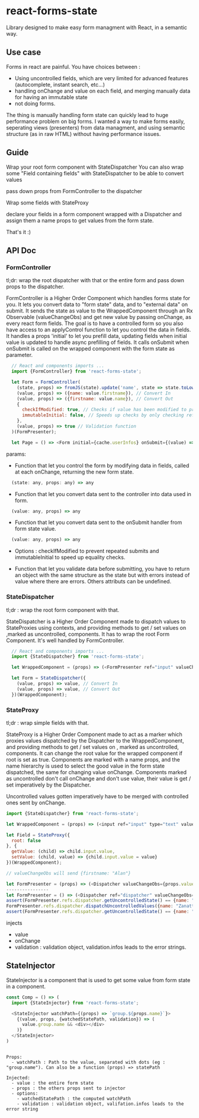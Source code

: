 # react-forms-state

Library designed to make easy form managment with React, in a semantic way.

## Use case

Forms in react are painful. You have choices between :
  - Using uncontrolled fields, which are very limited for advanced features (autocomplete, instant search, etc...)
  - handling onChange and value on each field, and merging manually data for having an immutable state
  - not doing forms.

The thing is manually handling form state can quickly lead to huge performance problem on big forms.
I wanted a way to make forms easily, seperating views (presenters) from data managment, and using semantic structure (as in raw HTML) without having performance issues.

## Guide

Wrap your root form component with StateDispatcher
You can also wrap some "Field containing fields" with StateDispatcher to be able to convert values

pass down props from FormController to the dispatcher

Wrap some fields with StateProxy

declare your fields in a form component wrapped with a Dispatcher and
assign them a name props to get values from the form state.

That's it :)

## API Doc

### FormController

tl;dr: wrap the root dispatcher with that or the entire form and pass down props to the dispatcher.

FormController is a Higher Order Component which handles forms state for you. It lets you convert data to "form state" data, and to "external data" on submit.
It sends the state as value to the WrappedComponent through an Rx Observable (valueChangeObs) and get new value by passing onChange, as every react form fields.
The goal is to have a controlled form so you also have access to an applyControl function to let you control the data in fields. It handles a props 'initial' to let you prefill data, updating fields when initial value is updated to handle async prefilling of fields. It calls onSubmit when onSubmit is called on the wrapped component with the form state as parameter.

```javascript
  // React and components imports ...
  import {FormController} from 'react-forms-state';

  let Form = FormController(
    (state, props) => fromJS(state).update('name', state => state.toLowerCase()).toJS(), // Apply Control
    (value, props) => ({name: value.firstname}), // Convert In
    (value, props) => ({firstname: value.name}), // Convert Out
    {
      checkIfModified: true, // Checks if value has been modified to prevent repeated submits
      immutableInitial: false, // Speeds up checks by only checking reference equalities
    },
    (value, props) => true // Validation function
  )(FormPresenter);

  let Page = () => <Form initial={cache.userInfos} onSubmit={(value) => postToServer(value)}/>;
```

params:
  - Function that let you control the form by modifying data in fields, called at each onChange, returning the new form state.
  ```javascript
    (state: any, props: any) => any
  ```

  - Function that let you convert data sent to the controller into data used in form.
  ```javascript
    (value: any, props) => any
  ```

  - Function that let you convert data sent to the onSubmit handler from form state value.
  ```javascript
    (value: any, props) => any
  ```

  - Options : checkIfModified to prevent repeated submits and immutableInitial to speed up equality checks.

  - Function that let you validate data before submitting, you have to return an object with the same structure as the state but with errors instead of value where there are errors. Others attributs can be undefined.

### StateDispatcher

tl;dr : wrap the root form component with that.

StateDispatcher is a Higher Order Component made to dispatch values to StateProxies using contexts, and providing methods to get / set values on ,marked as uncontrolled, components. It has to wrap the root Form Component. It's well handled by FormController.

```javascript
  // React and components imports ...
  import {StateDispatcher} from 'react-forms-state';

  let WrappedComponent = (props) => (<FormPresenter ref="input" valueChangeObs={props.valueChangeObs} onChange={props.onChange}/>);

  let Form = StateDispatcher({
    (value, props) => value, // Convert In
    (value, props) => value, // Convert Out
  })(WrappedComponent);
```

### StateProxy

tl;dr : wrap simple fields with that.

StateProxy is a Higher Order Component made to act as a marker which proxies values dispatched by the Dispatcher to the WrappedComponent, and providing methods to get / set values on , marked as uncontrolled, components. It can change the root value for the wrapped component if root is set as true.
Components are marked with a name props, and the name hierarchy is used to select the good value in the form state dispatched, the same for changing value onChange. Components marked as uncontrolled don't call onChange and don't use value, their value is get / set imperatively by the Dispatcher.

Uncontrolled values gotten imperatively have to be merged with controlled ones sent by onChange.

```javascript
import {StateDispatcher} from 'react-forms-state';

let WrappedComponent = (props) => (<input ref="input" type="text" value={props.value} onChange={e => props.onChange(e.target.value)}/>); // functional because of readability

let Field = StateProxy({
  root: false
}, {
  getValue: (child) => child.input.value,
  setValue: (child, value) => {child.input.value = value}
})(WrappedComponent);

// valueChangeObs will send {firstname: "Alan"}

let FormPresenter = (props) => (<Dispatcher valueChangeObs={props.valueChangeObs} ><Field name="firstname"/></Dispatcher>); // Field props value == "Alan"
----------------
let FormPresenter = () => (<Dispatcher ref="dispatcher" valueChangeObs={valueChangeObs} ><Field name="firstname" uncontrolled/></Dispatcher>); // Field props value == "Alan"
assert(FormPresenter.refs.dispatcher.getUncontrolledState() == {name: "Alan"});
FormPresenter.refs.dispatcher.dispatchUncontrolledValues({name: "Zanatta"});
assert(FormPresenter.refs.dispatcher.getUncontrolledState() == {name: "Zanatta"});
```

injects
  - value
  - onChange
  - validation : validation object, validation.infos leads to the error strings.

## StateInjector

StateInjector is a component that is used to get some value from form state in a component.

```javascript
const Comp = () => (
  import {StateInjector} from 'react-forms-state';

  <StateInjector watchPath={(props) => `group.${props.name}`}>
    {(value, props, {watchedStatePath, validation}) => (
      value.group.name && <div></div>
    )}
  </StateInjector>
)
```

```

Props:
  - watchPath : Path to the value, separated with dots (eg : "group.name"). Can also be a function (props) => statePath

Injected:
  - value : the entire form state
  - props : the others props sent to injector
  - options:
    - watchedStatePath : the computed watchPath
    - validation : validation object, valifation.infos leads to the error string
```
